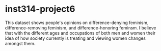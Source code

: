 # inst314-project6
This dataset shows people's opinions on difference-denying feminism, difference-removing feminism, and difference-honoring feminsm. I believe that with the different ages and occupations of both men and women their idea of how society currently is treating and viewing women changes amongst them. 
